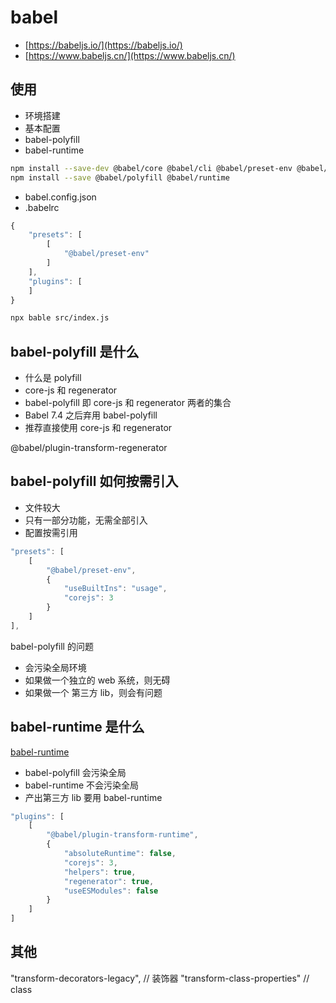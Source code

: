 # babel

- [https://babeljs.io/](https://babeljs.io/)
- [https://www.babeljs.cn/](https://www.babeljs.cn/)

## 使用

- 环境搭建
- 基本配置
- babel-polyfill
- babel-runtime

```bash
npm install --save-dev @babel/core @babel/cli @babel/preset-env @babel/plugin-transfrom-runtime
npm install --save @babel/polyfill @babel/runtime
```

- babel.config.json
- .babelrc

```js
{
    "presets": [
        [
            "@babel/preset-env"
        ]
    ],
    "plugins": [
    ]
}
```

```bash
npx bable src/index.js
```

## babel-polyfill 是什么

- 什么是 polyfill
- core-js 和 regenerator
- babel-polyfill 即 core-js 和 regenerator 两者的集合
- Babel 7.4 之后弃用 babel-polyfill
- 推荐直接使用 core-js 和 regenerator

@babel/plugin-transform-regenerator

## babel-polyfill 如何按需引入

- 文件较大
- 只有一部分功能，无需全部引入
- 配置按需引用

```js
"presets": [
    [
        "@babel/preset-env",
        {
            "useBuiltIns": "usage",
            "corejs": 3
        }
    ]
],
```

babel-polyfill 的问题

- 会污染全局环境
- 如果做一个独立的 web 系统，则无碍
- 如果做一个 第三方 lib，则会有问题

## babel-runtime 是什么

[babel-runtime](https://www.babeljs.cn/docs/babel-plugin-transform-runtime)

- babel-polyfill 会污染全局
- babel-runtime 不会污染全局
- 产出第三方 lib 要用 babel-runtime

```js
"plugins": [
    [
        "@babel/plugin-transform-runtime",
        {
            "absoluteRuntime": false,
            "corejs": 3,
            "helpers": true,
            "regenerator": true,
            "useESModules": false
        }
    ]
]
```

## 其他

"transform-decorators-legacy", // 装饰器
"transform-class-properties" // class
